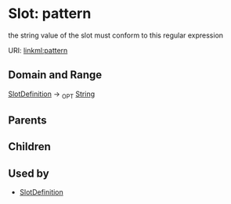 
# Slot: pattern


the string value of the slot must conform to this regular expression

URI: [linkml:pattern](https://w3id.org/linkml/pattern)


## Domain and Range

[SlotDefinition](SlotDefinition.md) &#8594;  <sub>OPT</sub> [String](String.md)

## Parents


## Children


## Used by

 * [SlotDefinition](SlotDefinition.md)
